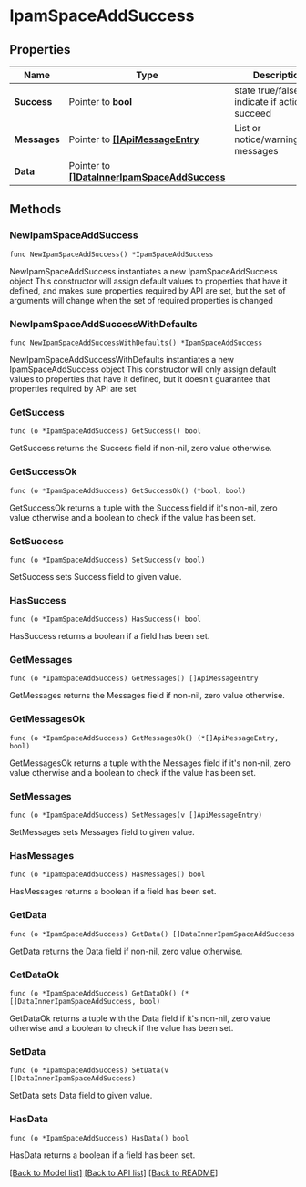 # IpamSpaceAddSuccess

## Properties

Name | Type | Description | Notes
------------ | ------------- | ------------- | -------------
**Success** | Pointer to **bool** | state true/false indicate if action succeed | [optional] 
**Messages** | Pointer to [**[]ApiMessageEntry**](ApiMessageEntry.md) | List or notice/warning/error messages | [optional] 
**Data** | Pointer to [**[]DataInnerIpamSpaceAddSuccess**](DataInnerIpamSpaceAddSuccess.md) |  | [optional] 

## Methods

### NewIpamSpaceAddSuccess

`func NewIpamSpaceAddSuccess() *IpamSpaceAddSuccess`

NewIpamSpaceAddSuccess instantiates a new IpamSpaceAddSuccess object
This constructor will assign default values to properties that have it defined,
and makes sure properties required by API are set, but the set of arguments
will change when the set of required properties is changed

### NewIpamSpaceAddSuccessWithDefaults

`func NewIpamSpaceAddSuccessWithDefaults() *IpamSpaceAddSuccess`

NewIpamSpaceAddSuccessWithDefaults instantiates a new IpamSpaceAddSuccess object
This constructor will only assign default values to properties that have it defined,
but it doesn't guarantee that properties required by API are set

### GetSuccess

`func (o *IpamSpaceAddSuccess) GetSuccess() bool`

GetSuccess returns the Success field if non-nil, zero value otherwise.

### GetSuccessOk

`func (o *IpamSpaceAddSuccess) GetSuccessOk() (*bool, bool)`

GetSuccessOk returns a tuple with the Success field if it's non-nil, zero value otherwise
and a boolean to check if the value has been set.

### SetSuccess

`func (o *IpamSpaceAddSuccess) SetSuccess(v bool)`

SetSuccess sets Success field to given value.

### HasSuccess

`func (o *IpamSpaceAddSuccess) HasSuccess() bool`

HasSuccess returns a boolean if a field has been set.

### GetMessages

`func (o *IpamSpaceAddSuccess) GetMessages() []ApiMessageEntry`

GetMessages returns the Messages field if non-nil, zero value otherwise.

### GetMessagesOk

`func (o *IpamSpaceAddSuccess) GetMessagesOk() (*[]ApiMessageEntry, bool)`

GetMessagesOk returns a tuple with the Messages field if it's non-nil, zero value otherwise
and a boolean to check if the value has been set.

### SetMessages

`func (o *IpamSpaceAddSuccess) SetMessages(v []ApiMessageEntry)`

SetMessages sets Messages field to given value.

### HasMessages

`func (o *IpamSpaceAddSuccess) HasMessages() bool`

HasMessages returns a boolean if a field has been set.

### GetData

`func (o *IpamSpaceAddSuccess) GetData() []DataInnerIpamSpaceAddSuccess`

GetData returns the Data field if non-nil, zero value otherwise.

### GetDataOk

`func (o *IpamSpaceAddSuccess) GetDataOk() (*[]DataInnerIpamSpaceAddSuccess, bool)`

GetDataOk returns a tuple with the Data field if it's non-nil, zero value otherwise
and a boolean to check if the value has been set.

### SetData

`func (o *IpamSpaceAddSuccess) SetData(v []DataInnerIpamSpaceAddSuccess)`

SetData sets Data field to given value.

### HasData

`func (o *IpamSpaceAddSuccess) HasData() bool`

HasData returns a boolean if a field has been set.


[[Back to Model list]](../README.md#documentation-for-models) [[Back to API list]](../README.md#documentation-for-api-endpoints) [[Back to README]](../README.md)



